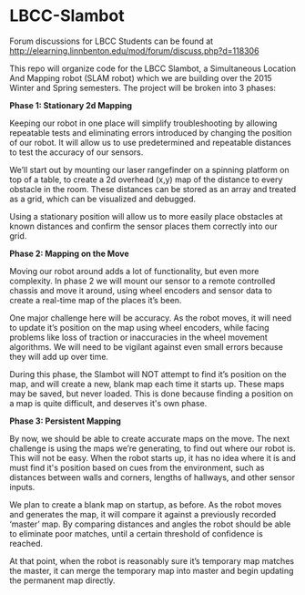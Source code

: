 LBCC-Slambot
============

Forum discussions for LBCC Students can be found at http://elearning.linnbenton.edu/mod/forum/discuss.php?d=118306

This repo will organize code for the LBCC Slambot, a Simultaneous Location And Mapping robot (SLAM robot) which we are building over the 2015 Winter and Spring semesters.  The project will be broken into 3 phases:

**Phase 1: Stationary 2d Mapping**

Keeping our robot in one place will simplify troubleshooting by allowing repeatable tests and eliminating errors introduced by changing the position of our robot.  It will allow us to use predetermined and repeatable distances to test the accuracy of our sensors.

We’ll start out by mounting our laser rangefinder on a spinning platform on top of a table, to create a 2d overhead (x,y) map of the distance to every obstacle in the room.  These distances can be stored as an array and treated as a grid, which can be visualized and debugged.

Using a stationary position will allow us to more easily place obstacles at known distances and confirm the sensor places them correctly into our grid.

 

**Phase 2: Mapping on the Move**

Moving our robot around adds a lot of functionality, but even more complexity.  In phase 2 we will mount our sensor to a remote controlled chassis and move it around, using wheel encoders and sensor data to create a real-time map of the places it’s been.

One major challenge here will be accuracy.  As the robot moves, it will need to update it’s position on the map using wheel encoders, while facing problems like loss of traction or inaccuracies in the wheel movement algorithms.  We will need to be vigilant against even small errors because they will add up over time.

During this phase, the Slambot will NOT attempt to find it’s position on the map, and will create a new, blank map each time it starts up.  These maps may be saved, but never loaded.  This is done because finding a position on a map is quite difficult, and deserves it's own phase.

 

**Phase 3: Persistent Mapping**

By now, we should be able to create accurate maps on the move.  The next challenge is using the maps we’re generating, to find out where our robot is.  This will not be easy.  When the robot starts up, it has no idea where it is and must find it's position based on cues from the environment, such as distances between walls and corners, lengths of hallways, and other sensor inputs.

We plan to create a blank map on startup, as before.  As the robot moves and generates the map, it will compare it against a previously recorded ‘master’ map.  By comparing distances and angles the robot should be able to eliminate poor matches, until a certain threshold of confidence is reached.

At that point, when the robot is reasonably sure it’s temporary map matches the master, it can merge the temporary map into master and begin updating the permanent map directly.
